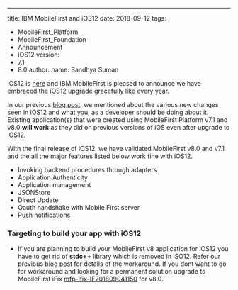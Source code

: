 ---
title: IBM MobileFirst and iOS12
date: 2018-09-12
tags:
- MobileFirst_Platform
- MobileFirst_Foundation
- Announcement
- iOS12
version:
- 7.1
- 8.0
author:
  name: Sandhya Suman


iOS12 is [here](https://developer.apple.com/download/) and IBM MobileFirst is pleased to announce we have embraced the iOS12 upgrade gracefully like every year.

In our previous [blog post]({{site.baseurl}}/blog/2018/07/23/mfp-support-for-ios12/), we mentioned about the various new changes seen in iOS12 and what you, as a developer should be doing about it.
Existing application(s) that were created using MobileFirst Platform v7.1 and v8.0 **will work** as they did on previous versions of iOS even after upgrade to iOS12.

With the final release of iOS12, we have validated MobileFirst v8.0 and v7.1 and the all the major features listed below work fine with iOS12.

* Invoking backend procedures through adapters
* Application Authenticity
* Application management
* JSONStore
* Direct Update
* Oauth handshake with Mobile First server
* Push notifications

### Targeting to build your app with iOS12  

* If you are planning to build your MobileFirst v8 application for iOS12 you have to get rid of **stdc++** library which is removed in iSO12. Refer our previous [blog post]({{site.baseurl}}/blog/2018/07/23/mfp-support-for-ios12/) for details of the workaround.
If you dont want to go for workaround and looking for a permanent solution upgrade to MobileFirst iFix [mfp-ifix-IF201809041150]({{site.baseurl}}/blog/2018/05/18/8-0-master-ifix-release/#collapse-mfp-ifix-IF201809041150) for v8.0.
